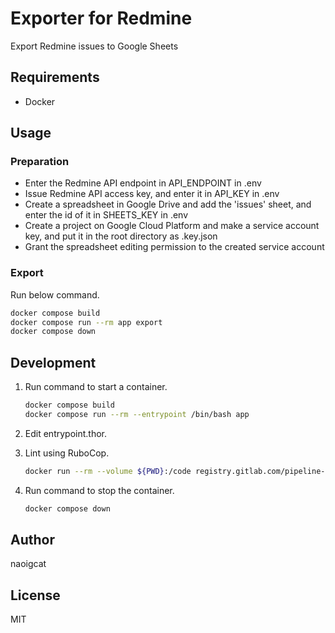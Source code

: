 # Exporter for Redmine

Export Redmine issues to Google Sheets

## Requirements

-   Docker

## Usage

### Preparation

-   Enter the Redmine API endpoint in API_ENDPOINT in .env
-   Issue Redmine API access key, and enter it in API_KEY in .env
-   Create a spreadsheet in Google Drive and add the 'issues' sheet, and enter the id of it in SHEETS_KEY in .env
-   Create a project on Google Cloud Platform and make a service account key, and put it in the root directory as .key.json
-   Grant the spreadsheet editing permission to the created service account

### Export

Run below command.

```sh
docker compose build
docker compose run --rm app export
docker compose down
```

## Development

1.  Run command to start a container.

    ```sh
    docker compose build
    docker compose run --rm --entrypoint /bin/bash app
    ```

2.  Edit entrypoint.thor.

3.  Lint using RuboCop.

    ```sh
    docker run --rm --volume ${PWD}:/code registry.gitlab.com/pipeline-components/rubocop:latest -d -E
    ```

4.  Run command to stop the container.

    ```sh
    docker compose down
    ```

## Author

naoigcat

## License

MIT
